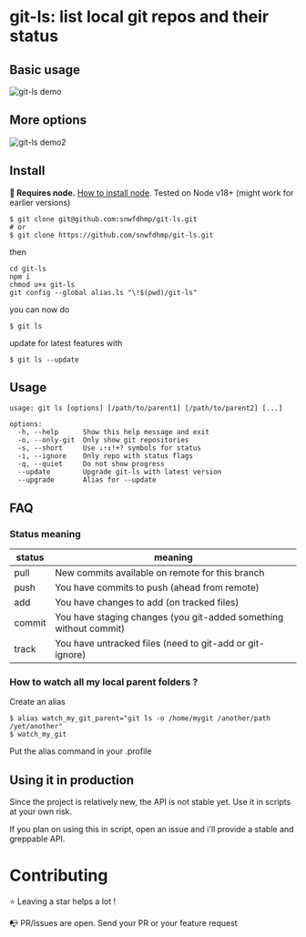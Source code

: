 # git-ls: list local git repos and their status

## Basic usage

![git-ls demo](https://i.imgur.com/O3ch0xq.png)

## More options

![git-ls demo2](https://i.imgur.com/Mu4yG5b.png)

## Install

**🔹 Requires node.** [How to install node](https://docs.npmjs.com/downloading-and-installing-node-js-and-npm). Tested on Node v18+ (might work for earlier versions)

```
$ git clone git@github.com:snwfdhmp/git-ls.git
# or
$ git clone https://github.com/snwfdhmp/git-ls.git
```

then

```
cd git-ls
npm i
chmod u+x git-ls
git config --global alias.ls "\!$(pwd)/git-ls"
```

you can now do

```
$ git ls
```

update for latest features with

```
$ git ls --update
```

## Usage

```
usage: git ls [options] [/path/to/parent1] [/path/to/parent2] [...]

options:
  -h, --help      Show this help message and exit
  -o, --only-git  Only show git repositories
  -s, --short     Use ⇣⇡↕!+? symbols for status
  -i, --ignore    Only repo with status flags
  -q, --quiet     Do not show progress
  --update        Upgrade git-ls with latest version
  --upgrade       Alias for --update
```

## FAQ

### Status meaning

| status | meaning                                                           |
| ------ | ----------------------------------------------------------------- |
| pull   | New commits available on remote for this branch                   |
| push   | You have commits to push (ahead from remote)                      |
| add    | You have changes to add (on tracked files)                        |
| commit | You have staging changes (you git-added something without commit) |
| track  | You have untracked files (need to git-add or git-ignore)          |

### How to watch all my local parent folders ?

Create an alias

```
$ alias watch_my_git_parent="git ls -o /home/mygit /another/path /yet/another"
$ watch_my_git
```

Put the alias command in your .profile

## Using it in production

Since the project is relatively new, the API is not stable yet. Use it in scripts at your own risk.

If you plan on using this in script, open an issue and i'll provide a stable and greppable API.

# Contributing

⭐️ Leaving a star helps a lot !

📭 PR/Issues are open. Send your PR or your feature request
